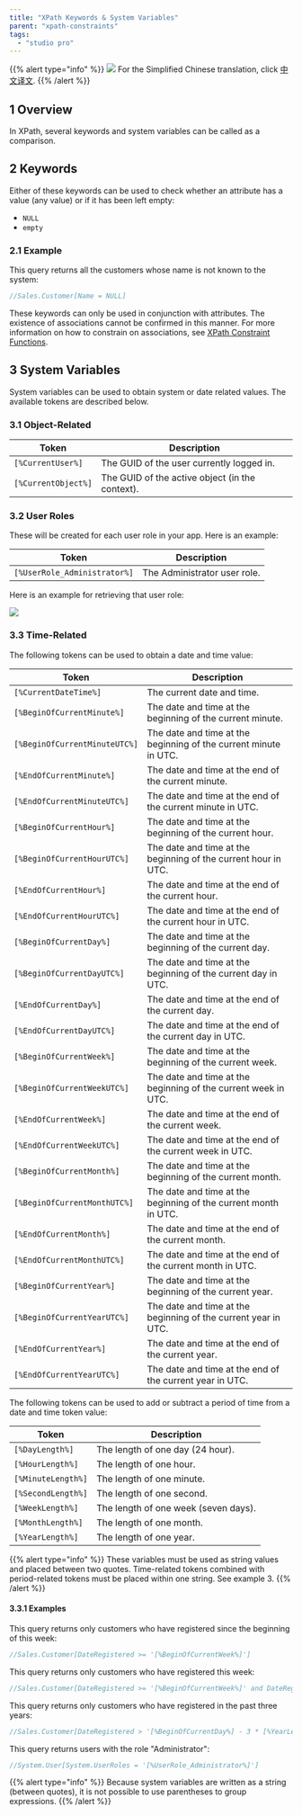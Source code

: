 ```yaml
---
title: "XPath Keywords & System Variables"
parent: "xpath-constraints"
tags:
  - "studio pro"
---
```


{{% alert type="info" %}}
<img src="attachments/chinese-translation/china.png" style="display: inline-block; margin: 0" /> For the Simplified Chinese translation, click [中文译文](https://cdn.mendix.tencent-cloud.com/documentation/refguide8/xpath-keywords-and-system-variables.pdf).
{{% /alert %}}

## 1 Overview

In XPath, several keywords and system variables can be called as a comparison.

## 2 Keywords

Either of these keywords can be used to check whether an attribute has a value (any value) or if it has been left empty:

* `NULL`
* `empty`

### 2.1 Example

This query returns all the customers whose name is not known to the system:

```java
//Sales.Customer[Name = NULL]
```

These keywords can only be used in conjunction with attributes. The existence of associations cannot be confirmed in this manner. For more information on how to constrain on associations, see [XPath Constraint Functions](xpath-constraint-functions).

## 3 System Variables

System variables can be used to obtain system or date related values. The available tokens are described below.

### 3.1 Object-Related

| Token               | Description                                     |
| ------------------- | ----------------------------------------------- |
| `[%CurrentUser%]`   | The GUID of the user currently logged in.       |
| `[%CurrentObject%]` | The GUID of the active object (in the context). |

### 3.2 User Roles

These will be created for each user role in your app. Here is an example:

| Token                        | Description                  |
| ---------------------------- | ---------------------------- |
| `[%UserRole_Administrator%]` | The Administrator user role. |

Here is an example for retrieving that user role:

![](attachments/xpath/user-role.png)

### 3.3 Time-Related

The following tokens can be used to obtain a date and time value:

| Token                         | Description                                                      |
| ----------------------------- | ---------------------------------------------------------------- |
| `[%CurrentDateTime%]`         | The current date and time.                                       |
| `[%BeginOfCurrentMinute%]`    | The date and time at the beginning of the current minute.        |
| `[%BeginOfCurrentMinuteUTC%]` | The date and time at the beginning of the current minute in UTC. |
| `[%EndOfCurrentMinute%]`      | The date and time at the end of the current minute.              |
| `[%EndOfCurrentMinuteUTC%]`   | The date and time at the end of the current minute in UTC.       |
| `[%BeginOfCurrentHour%]`      | The date and time at the beginning of the current hour.          |
| `[%BeginOfCurrentHourUTC%]`   | The date and time at the beginning of the current hour in UTC.   |
| `[%EndOfCurrentHour%]`        | The date and time at the end of the current hour.                |
| `[%EndOfCurrentHourUTC%]`     | The date and time at the end of the current hour in UTC.         |
| `[%BeginOfCurrentDay%]`       | The date and time at the beginning of the current day.           |
| `[%BeginOfCurrentDayUTC%]`    | The date and time at the beginning of the current day in UTC.    |
| `[%EndOfCurrentDay%]`         | The date and time at the end of the current day.                 |
| `[%EndOfCurrentDayUTC%]`      | The date and time at the end of the current day in UTC.          |
| `[%BeginOfCurrentWeek%]`      | The date and time at the beginning of the current week.          |
| `[%BeginOfCurrentWeekUTC%]`   | The date and time at the beginning of the current week in UTC.   |
| `[%EndOfCurrentWeek%]`        | The date and time at the end of the current week.                |
| `[%EndOfCurrentWeekUTC%]`     | The date and time at the end of the current week in UTC.         |
| `[%BeginOfCurrentMonth%]`     | The date and time at the beginning of the current month.         |
| `[%BeginOfCurrentMonthUTC%]`  | The date and time at the beginning of the current month in UTC.  |
| `[%EndOfCurrentMonth%]`       | The date and time at the end of the current month.               |
| `[%EndOfCurrentMonthUTC%]`    | The date and time at the end of the current month in UTC.        |
| `[%BeginOfCurrentYear%]`      | The date and time at the beginning of the current year.          |
| `[%BeginOfCurrentYearUTC%]`   | The date and time at the beginning of the current year in UTC.   |
| `[%EndOfCurrentYear%]`        | The date and time at the end of the current year.                |
| `[%EndOfCurrentYearUTC%]`     | The date and time at the end of the current year in UTC.         |

The following tokens can be used to add or subtract a period of time from a date and time token value:

| Token              | Description                          |
| ------------------ | ------------------------------------ |
| `[%DayLength%]`    | The length of one day (24 hour).     |
| `[%HourLength%]`   | The length of one hour.              |
| `[%MinuteLength%]` | The length of one minute.            |
| `[%SecondLength%]` | The length of one second.            |
| `[%WeekLength%]`   | The length of one week (seven days). |
| `[%MonthLength%]`  | The length of one month.             |
| `[%YearLength%]`   | The length of one year.              |

{{% alert type="info" %}}
These variables must be used as string values and placed between two quotes. Time-related tokens combined with period-related tokens must be placed within one string. See example 3.
{{% /alert %}}

#### 3.3.1 Examples

This query returns only customers who have registered since the beginning of this week:

```java
//Sales.Customer[DateRegistered >= '[%BeginOfCurrentWeek%]']
```

This query returns only customers who have registered this week:

```java
//Sales.Customer[DateRegistered >= '[%BeginOfCurrentWeek%]' and DateRegistered < '[%EndOfCurrentWeek%]']
```

This query returns only customers who have registered in the past three years:

```java
//Sales.Customer[DateRegistered > '[%BeginOfCurrentDay%] - 3 * [%YearLength%]']
```

This query returns users with the role "Administrator":

```java
//System.User[System.UserRoles = '[%UserRole_Administrator%]']
```
{{% alert type="info" %}}
Because system variables are written as a string (between quotes), it is not possible to use parentheses to group expressions.
{{% /alert %}}
